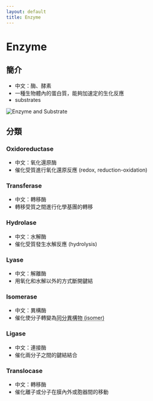 ```yaml
---
layout: default
title: Enzyme
---
```


# Enzyme

## 簡介

- 中文：酶、酵素
- 一種生物體內的蛋白質，能夠加速定的生化反應
- substrates

<img src="https://images.nagwa.com/figures/explainers/248185482685/3.svg" alt="Enzyme and Substrate" />

## 分類


### Oxidoreductase
- 中文：氧化還原酶
- 催化受質進行氧化還原反應 (redox, reduction-oxidation)


### Transferase
- 中文：轉移酶
- 轉移受質之間進行化學基團的轉移


### Hydrolase
- 中文：水解酶
- 催化受質發生水解反應 (hydrolysis)


### Lyase
- 中文：解離酶
- 用氧化和水解以外的方式斷開鍵結


### Isomerase
- 中文：異構酶
- 催化使分子轉變為<abbr title="每種元素的園子數相同，但在空間中的排列方式不同">同分異構物 (isomer)</abbr>


### Ligase
- 中文：連接酶
- 催化兩分子之間的鍵結結合


### Translocase
- 中文：轉移酶
- 催化離子或分子在膜內外或胞器間的移動